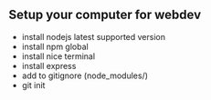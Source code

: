 ## Setup your computer for webdev
- install nodejs latest supported version
- install npm global
- install nice terminal
- install  express
- add to gitignore  (node_modules/)
- git init
